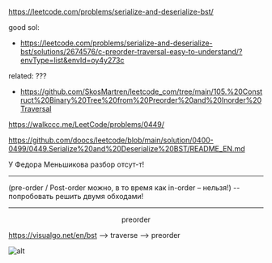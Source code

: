 https://leetcode.com/problems/serialize-and-deserialize-bst/

good sol: 
- https://leetcode.com/problems/serialize-and-deserialize-bst/solutions/2674576/c-preorder-traversal-easy-to-understand/?envType=list&envId=oy4y273c

related: ???
- https://github.com/SkosMartren/leetcode_com/tree/main/105.%20Construct%20Binary%20Tree%20from%20Preorder%20and%20Inorder%20Traversal

https://walkccc.me/LeetCode/problems/0449/

https://github.com/doocs/leetcode/blob/main/solution/0400-0499/0449.Serialize%20and%20Deserialize%20BST/README_EN.md

У Федора Меньшикова разбор отсут-т!

______

(pre-order / Post-order можно, в то время как in-order – нельзя!) -- попробовать решить двумя обходами!

______

<p align="center">preorder</p>

https://visualgo.net/en/bst --> traverse --> preorder

![alt](https://github.com/SkosMartren/useful-materials/blob/main/travel_tree_three.png)
